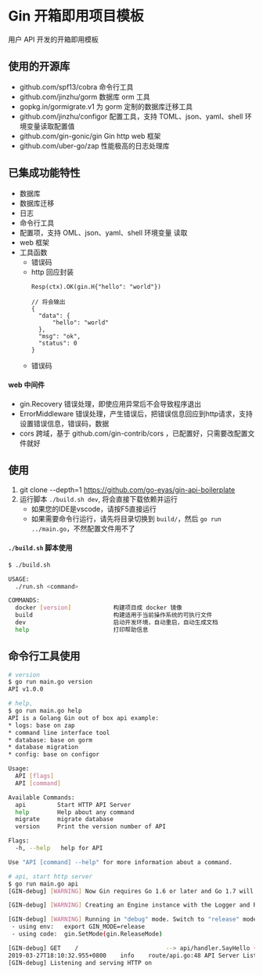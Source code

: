 # Gin 开箱即用项目模板

用户 API 开发的开箱即用模板

## 使用的开源库

* github.com/spf13/cobra 命令行工具
* github.com/jinzhu/gorm 数据库 orm 工具
* gopkg.in/gormigrate.v1 为 gorm 定制的数据库迁移工具
* github.com/jinzhu/configor 配置工具，支持 TOML、json、yaml、shell 环境变量读取配置值
* github.com/gin-gonic/gin Gin http web 框架
* github.com/uber-go/zap 性能极高的日志处理库

## 已集成功能特性

* 数据库
* 数据库迁移
* 日志
* 命令行工具
* 配置项，支持 OML、json、yaml、shell 环境变量 读取
* web 框架
* 工具函数
  + 错误码
  + http 回应封装
    ```
    Resp(ctx).OK(gin.H{"hello": "world"})

    // 将会输出
    {
      "data": {
          "hello": "world"
      },
      "msg": "ok",
      "status": 0
    }
    ```
  + 错误码

#### web 中间件

* gin.Recovery 错误处理，即使应用异常后不会导致程序退出
* ErrorMiddleware 错误处理，产生错误后，把错误信息回应到http请求，支持设置错误信息，错误码，数据
* cors 跨域，基于 github.com/gin-contrib/cors ，已配置好，只需要改配置文件就好

## 使用

1. git clone --depth=1 https://github.com/go-eyas/gin-api-boilerplate
2. 运行脚本 `./build.sh dev`, 将会直接下载依赖并运行
    + 如果您的IDE是vscode，请按F5直接运行
    + 如果需要命令行运行，请先将目录切换到 `build/`，然后 `go run ../main.go`，不然配置文件用不了

#### `./build.sh` 脚本使用

```sh
$ ./build.sh

USAGE:
  ./run.sh <command>

COMMANDS:
  docker [version]            构建项目成 docker 镜像
  build                       构建适用于当前操作系统的可执行文件
  dev                         启动开发环境，自动重启，自动生成文档
  help                        打印帮助信息
```


## 命令行工具使用

```sh
# version
$ go run main.go version
API v1.0.0

# help, 
$ go run main.go help
API is a Golang Gin out of box api example:
* logs: base on zap
* command line interface tool
* database: base on gorm
* database migration
* config: base on configor

Usage:
  API [flags]
  API [command]

Available Commands:
  api         Start HTTP API Server
  help        Help about any command
  migrate     migrate database
  version     Print the version number of API

Flags:
  -h, --help   help for API

Use "API [command] --help" for more information about a command.

# api, start http server
$ go run main.go api
[GIN-debug] [WARNING] Now Gin requires Go 1.6 or later and Go 1.7 will be required soon.

[GIN-debug] [WARNING] Creating an Engine instance with the Logger and Recovery middleware already attached.

[GIN-debug] [WARNING] Running in "debug" mode. Switch to "release" mode in production.
 - using env:   export GIN_MODE=release
 - using code:  gin.SetMode(gin.ReleaseMode)

[GIN-debug] GET    /                         --> api/handler.SayHello (6 handlers)
2019-03-27T18:10:32.955+0800    info    route/api.go:48 API Server Listening:
[GIN-debug] Listening and serving HTTP on
```
